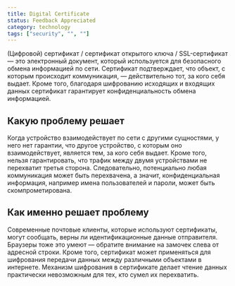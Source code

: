 ```yaml
---
title: Digital Certificate
status: Feedback Appreciated
category: technology
tags: ["security", "", ""]
---
```


(Цифровой) сертификат / сертификат открытого ключа / SSL-сертификат — это электронный документ, который используется для безопасного обмена информацией по сети. 
Сертификат подтверждает, что объект, с которым происходит коммуникация, — действительно тот, за кого себя выдает.
Кроме того, благодаря шифрованию исходящих и входящих данных сертификат гарантирует конфиденциальность обмена информацией.

## Какую проблему решает

Когда устройство взаимодействует по сети с другими сущностями, у него нет гарантии, что другое устройство, с которым оно взаимодействует, является тем, за кого себя выдает.
Кроме того, нельзя гарантировать, что трафик между двумя устройствами не перехватит третья сторона.
Следовательно, потенциально любая коммуникация может быть перехвачена, а значит, конфиденциальная информация, например имена пользователей и пароли, может быть скомпрометирована. 

## Как именно решает проблему

Современные почтовые клиенты, которые используют сертификаты, могут сообщать, верны ли идентификационные данные отправителя. Браузеры тоже это умеют — обратите внимание на замочек слева от адресной строки.
Кроме того, сертификат может применяться для шифрования передачи данных между различными объектами в интернете.
Механизм шифрования в сертификате делает чтение данных практически невозможным для тех, кто сумел их перехватить.
